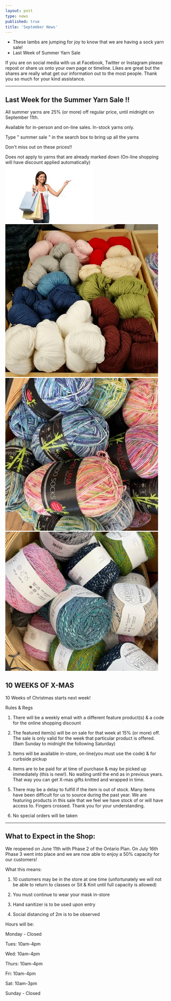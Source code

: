 ```yaml
---
layout: post
type: news
published: true
title: 'September News'
---
```


- These lambs are jumping for joy to know that we are having
a sock yarn sale!
- Last Week of Summer Yarn Sale

If you are on social media with us at Facebook, Twitter or Instagram please repost or share us onto your own page or timeline. Likes are great but the shares are really what get our information out to the most people. Thank you so much for your kind assistance.
<hr />
<h2>Last Week for the Summer Yarn Sale !!</h2>
All summer yarns are 25% (or more) off regular price, until midnight on September 11th.

Available for in-person and on-line sales. In-stock yarns only.

Type     " summer sale " in the search box to bring up all the yarns

Don't miss out on these prices!!  

Does not apply to yarns that are already marked down
(On-line shopping will have discount applied automatically)
  <img src="/img/shopping.jpg"><br />
<a href="https://www.woolandsilkcoshop.com/products/bamboo-socks?_pos=2&_sid=910d88ab7&_ss=r&utm_campaign=campaign%3A+21-09-05++Last+week+of+summer+sale%2C+Intro+10+weeks+Xmas+%28612a47e1db9a1d001e961cb6%29&utm_medium=email&utm_source=omnisend">
  <img src="/img/yarn_sale.png"></a><a href="https://www.woolandsilkcoshop.com/products/bamboo-socks?_pos=2&_sid=910d88ab7&_ss=r&utm_campaign=campaign%3A+21-09-05++Last+week+of+summer+sale%2C+Intro+10+weeks+Xmas+%28612a47e1db9a1d001e961cb6%29&utm_medium=email&utm_source=omnisend">
  <img src="/img/yarn_sale2.png"></a><a href="https://www.woolandsilkcoshop.com/products/lana-mia-cotone-effetto?_pos=2&_sid=42feadf04&_ss=r&utm_campaign=campaign%3A+21-09-05++Last+week+of+summer+sale%2C+Intro+10+weeks+Xmas+%28612a47e1db9a1d001e961cb6%29&utm_medium=email&utm_source=omnisend">
  <img src="/img/yarn_sale3.png"></a>
  <h2>10 WEEKS OF X-MAS</h2>

10 Weeks of Christmas starts next week!

Rules & Regs

1. There will be a weekly email with a different feature product(s) & a code for the online shopping discount

2. The featured item(s) will be on sale for that week at 15% (or more) off. The sale is only valid for the week that particular product is offered. (9am Sunday to midnight the following Saturday)

3. Items will be available in-store, on-line(you must use the code) & for curbside pickup

4. Items are to be paid for at time of purchase & may be picked up immediately (this is new!). No waiting until the end as in previous years. That way you can get X-mas gifts knitted and wrapped in time.

5. There may be a delay to fulfill if the item is out of stock. Many items have been difficult for us to source during the past year. We are featuring products in this sale that we feel we have stock of or will have access to. Fingers crossed. Thank you for your understanding.

6.  No special orders will be taken

<hr />
<h2>What to Expect in the Shop:</h2>

We reopened on June 11th with Phase 2 of the Ontario Plan. On July 16th Phase 3 went into place and we are now able to enjoy a 50% capacity for our customers!

What this means:

1.  10 customers may be in the store at one time (unfortunately we will not be able to return to classes or Sit & Knit until full capacity is allowed)

2.  You must continue to wear your mask in-store

3.  Hand sanitizer is to be used upon entry

4.  Social distancing of 2m is to be observed

Hours will be:

Monday - Closed

Tues: 10am-4pm

Wed:  10am-4pm

Thurs: 10am-4pm

Fri:    10am-4pm

Sat:    10am-3pm

Sunday - Closed
